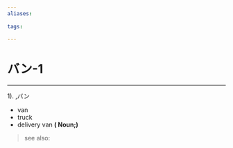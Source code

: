 ```yaml
---
aliases:
    
tags:
    
---
```


# バン-1
---
1).
,バン

- van
- truck
- delivery van
**( Noun;)**
> see also: 
            
